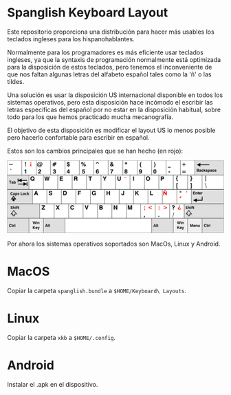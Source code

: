 # Spanglish Keyboard Layout

Este repositorio proporciona una distribución para hacer más usables los teclados ingleses para los hispanohablantes.

Normalmente para los programadores es más eficiente usar teclados ingleses, ya que la syntaxis de programación normalmente está optimizada para la disposición de estos teclados, pero tenemos el inconveniente de que nos faltan algunas letras del alfabeto español tales como la 'ñ' o las tildes.

Una solución es usar la disposición US internacional disponible en todos los sistemas operativos, pero esta disposición hace incómodo el escribir las letras específicas del español por no estar en la disposición habitual, sobre todo para los que hemos practicado mucha mecanografía.

El objetivo de esta disposición es modificar el layout US lo menos posible pero hacerlo confortable para escribir en español.

Estos son los cambios principales que se han hecho (en rojo):

![spanglish keyboard layout](KB_spanglish.svg)


Por ahora los sistemas operativos soportados son MacOs, Linux y Android.

MacOS
=====

Copiar la carpeta `spanglish.bundle` a `$HOME/Keyboard\ Layouts`.

Linux
=====

Copiar la carpeta `xkb` a `$HOME/.config`.

Android
=======

Instalar el .apk en el dispositivo.
